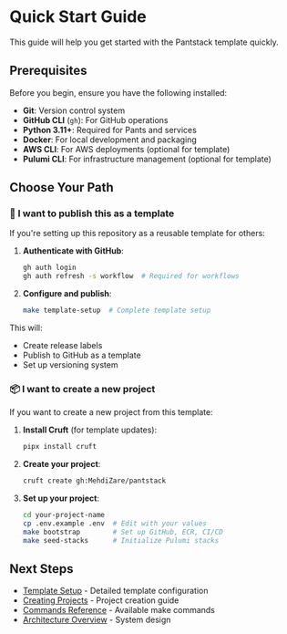 # Quick Start Guide

This guide will help you get started with the Pantstack template quickly.

## Prerequisites

Before you begin, ensure you have the following installed:

- **Git**: Version control system
- **GitHub CLI** (`gh`): For GitHub operations
- **Python 3.11+**: Required for Pants and services
- **Docker**: For local development and packaging
- **AWS CLI**: For AWS deployments (optional for template)
- **Pulumi CLI**: For infrastructure management (optional for template)

## Choose Your Path

### 🎯 I want to publish this as a template

If you're setting up this repository as a reusable template for others:

1. **Authenticate with GitHub**:
   ```bash
   gh auth login
   gh auth refresh -s workflow  # Required for workflows
   ```

2. **Configure and publish**:
   ```bash
   make template-setup  # Complete template setup
   ```

This will:
- Create release labels
- Publish to GitHub as a template
- Set up versioning system

### 📦 I want to create a new project

If you want to create a new project from this template:

1. **Install Cruft** (for template updates):
   ```bash
   pipx install cruft
   ```

2. **Create your project**:
   ```bash
   cruft create gh:MehdiZare/pantstack
   ```

3. **Set up your project**:
   ```bash
   cd your-project-name
   cp .env.example .env  # Edit with your values
   make bootstrap        # Set up GitHub, ECR, CI/CD
   make seed-stacks      # Initialize Pulumi stacks
   ```

## Next Steps

- [Template Setup](template-setup.md) - Detailed template configuration
- [Creating Projects](creating-projects.md) - Project creation guide
- [Commands Reference](../development/commands.md) - Available make commands
- [Architecture Overview](../architecture/overview.md) - System design
